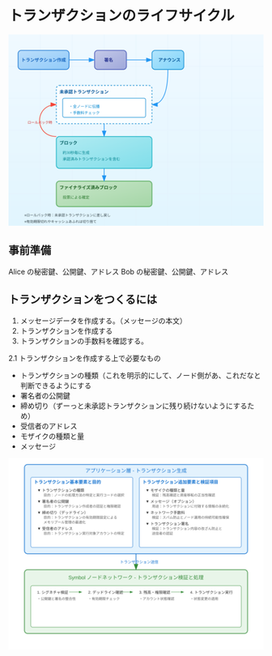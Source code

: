 # トランザクションのライフサイクル

![トランザクションのライフサイクル](/docs/transaction/svg/colorful-transaction-lifecycle-fixed-arrow.svg)

## 事前準備

Alice の秘密鍵、公開鍵、アドレス
Bob の秘密鍵、公開鍵、アドレス

## トランザクションをつくるには

1. メッセージデータを作成する。（メッセージの本文）
2. トランザクションを作成する
3. トランザクションの手数料を確認する。

2.1 トランザクションを作成する上で必要なもの

- トランザクションの種類（これを明示的にして、ノード側があ、これだなと判断できるようにする
- 署名者の公開鍵
- 締め切り（ずーっと未承認トランザクションに残り続けないようにするため）
- 受信者のアドレス
- モザイクの種類と量
- メッセージ

![トランザクションの作成とノードの関係性](/docs/transaction/svg/symbol-tx-flow-1.svg)
